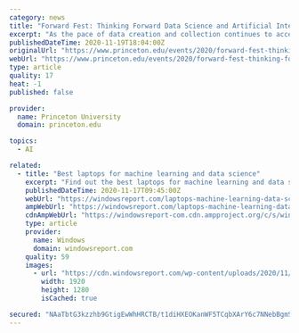 ```yaml
---
category: news
title: "Forward Fest: Thinking Forward Data Science and Artificial Intelligence"
excerpt: "As the pace of data creation and collection continues to accelerate, professors in a variety of disciplines talk about the powerful potential and possible perils of data science and artificial intelligence and what opportunities and safeguards we can imagine moving forward."
publishedDateTime: 2020-11-19T18:04:00Z
originalUrl: "https://www.princeton.edu/events/2020/forward-fest-thinking-forward-data-science-and-artificial-intelligence"
webUrl: "https://www.princeton.edu/events/2020/forward-fest-thinking-forward-data-science-and-artificial-intelligence"
type: article
quality: 17
heat: -1
published: false

provider:
  name: Princeton University
  domain: princeton.edu

topics:
  - AI

related:
  - title: "Best laptops for machine learning and data science"
    excerpt: "Find out the best laptops for machine learning and data science laptops with Intel Core i7 CPU and NVIDIA RTX GPUs reviewed by our experts."
    publishedDateTime: 2020-11-17T09:45:00Z
    webUrl: "https://windowsreport.com/laptops-machine-learning-data-science/"
    ampWebUrl: "https://windowsreport.com/laptops-machine-learning-data-science/?amp"
    cdnAmpWebUrl: "https://windowsreport-com.cdn.ampproject.org/c/s/windowsreport.com/laptops-machine-learning-data-science/?amp"
    type: article
    provider:
      name: Windows
      domain: windowsreport.com
    quality: 59
    images:
      - url: "https://cdn.windowsreport.com/wp-content/uploads/2020/11/Best-laptops-for-machine-learning-and-data-science.jpg"
        width: 1920
        height: 1280
        isCached: true

secured: "NAaTbtG3kzzhb9GtigEwWhHRCTB/t1diHXEOKanWF5TCqbXArY6c7NNebBgmSh7ky+FoAmztb40E6WcqB4KylJJOBbq49avNRjWq/+d9XPVcaD/VQuEPkYs/vEKxBFkdtWxoY/gKzZ2P1hmWAlG582dT3pe5kVQa7sbwWxBMnbvr0xvm0cci33EqplQ7cKUBCeiA7NEUh6mJFAB9odwJ84FAt/2Lh2jwh/2hTc130wZLNh9AF5C1U4u1t0Td80iUFWvIKvTkAF+GFHk351dPFulHsqVDyN4Gdd9BD7o0T5u7VW/dbghhm0x4nCByAPP/ib3CRe/xIwZQL11TSkETyagTrloQpOZJog/d8aFuaYA=;OKAVUOBn3K7CKBo+31/a3A=="
---
```


